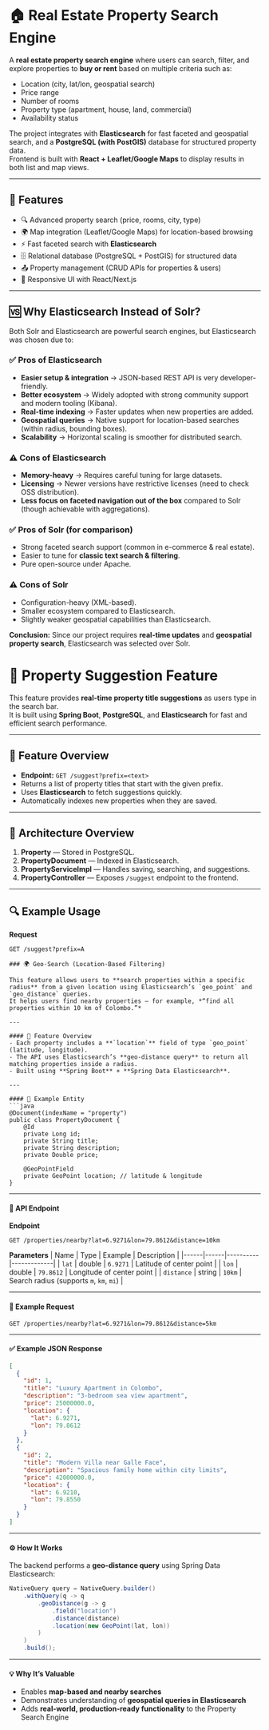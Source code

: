 # 🏠 Real Estate Property Search Engine

A **real estate property search engine** where users can search, filter, and explore properties to **buy or rent** based on multiple criteria such as:

- Location (city, lat/lon, geospatial search)
- Price range
- Number of rooms
- Property type (apartment, house, land, commercial)
- Availability status

The project integrates with **Elasticsearch** for fast faceted and geospatial search, and a **PostgreSQL (with PostGIS)** database for structured property data.  
Frontend is built with **React + Leaflet/Google Maps** to display results in both list and map views.

---

## 📌 Features
- 🔍 Advanced property search (price, rooms, city, type)
- 🌍 Map integration (Leaflet/Google Maps) for location-based browsing
- ⚡ Fast faceted search with **Elasticsearch**
- 🗄️ Relational database (PostgreSQL + PostGIS) for structured data
- 📤 Property management (CRUD APIs for properties & users)
- 📱 Responsive UI with React/Next.js

---

## 🆚 Why **Elasticsearch** Instead of Solr?

Both Solr and Elasticsearch are powerful search engines, but Elasticsearch was chosen due to:

### ✅ Pros of Elasticsearch
- **Easier setup & integration** → JSON-based REST API is very developer-friendly.
- **Better ecosystem** → Widely adopted with strong community support and modern tooling (Kibana).
- **Real-time indexing** → Faster updates when new properties are added.
- **Geospatial queries** → Native support for location-based searches (within radius, bounding boxes).
- **Scalability** → Horizontal scaling is smoother for distributed search.

### ⚠️ Cons of Elasticsearch
- **Memory-heavy** → Requires careful tuning for large datasets.
- **Licensing** → Newer versions have restrictive licenses (need to check OSS distribution).
- **Less focus on faceted navigation out of the box** compared to Solr (though achievable with aggregations).

### ✅ Pros of Solr (for comparison)
- Strong faceted search support (common in e-commerce & real estate).
- Easier to tune for **classic text search & filtering**.
- Pure open-source under Apache.

### ⚠️ Cons of Solr
- Configuration-heavy (XML-based).
- Smaller ecosystem compared to Elasticsearch.
- Slightly weaker geospatial capabilities than Elasticsearch.

**Conclusion:** Since our project requires **real-time updates** and **geospatial property search**, Elasticsearch was selected over Solr.


# 🏡 Property Suggestion Feature

This feature provides **real-time property title suggestions** as users type in the search bar.  
It is built using **Spring Boot**, **PostgreSQL**, and **Elasticsearch** for fast and efficient search performance.

---

## 🚀 Feature Overview

- **Endpoint:** `GET /suggest?prefix=<text>`
- Returns a list of property titles that start with the given prefix.
- Uses **Elasticsearch** to fetch suggestions quickly.
- Automatically indexes new properties when they are saved.

---

## 🧩 Architecture Overview

1. **Property** — Stored in PostgreSQL.
2. **PropertyDocument** — Indexed in Elasticsearch.
3. **PropertyServiceImpl** — Handles saving, searching, and suggestions.
4. **PropertyController** — Exposes `/suggest` endpoint to the frontend.

---

## 🔍 Example Usage

**Request**
```http
GET /suggest?prefix=A

### 🌍 Geo-Search (Location-Based Filtering)

This feature allows users to **search properties within a specific radius** from a given location using Elasticsearch’s `geo_point` and `geo_distance` queries.  
It helps users find nearby properties — for example, *“find all properties within 10 km of Colombo.”*

---

#### 🧩 Feature Overview
- Each property includes a **`location`** field of type `geo_point` (latitude, longitude).  
- The API uses Elasticsearch’s **geo-distance query** to return all matching properties inside a radius.  
- Built using **Spring Boot** + **Spring Data Elasticsearch**.

---

#### 🧠 Example Entity
```java
@Document(indexName = "property")
public class PropertyDocument {
    @Id
    private Long id;
    private String title;
    private String description;
    private Double price;

    @GeoPointField
    private GeoPoint location; // latitude & longitude
}
```

---

#### 🚀 API Endpoint
**Endpoint**
```
GET /properties/nearby?lat=6.9271&lon=79.8612&distance=10km
```

**Parameters**
| Name | Type | Example | Description |
|------|------|----------|-------------|
| `lat` | double | `6.9271` | Latitude of center point |
| `lon` | double | `79.8612` | Longitude of center point |
| `distance` | string | `10km` | Search radius (supports `m`, `km`, `mi`) |

---

#### 🧾 Example Request
```
GET /properties/nearby?lat=6.9271&lon=79.8612&distance=5km
```

---

#### ✅ Example JSON Response
```json
[
  {
    "id": 1,
    "title": "Luxury Apartment in Colombo",
    "description": "3-bedroom sea view apartment",
    "price": 25000000.0,
    "location": {
      "lat": 6.9271,
      "lon": 79.8612
    }
  },
  {
    "id": 2,
    "title": "Modern Villa near Galle Face",
    "description": "Spacious family home within city limits",
    "price": 42000000.0,
    "location": {
      "lat": 6.9210,
      "lon": 79.8550
    }
  }
]
```

---

#### ⚙️ How It Works
The backend performs a **geo-distance query** using Spring Data Elasticsearch:
```java
NativeQuery query = NativeQuery.builder()
    .withQuery(q -> q
        .geoDistance(g -> g
            .field("location")
            .distance(distance)
            .location(new GeoPoint(lat, lon))
        )
    )
    .build();
```

---

#### 💡 Why It’s Valuable
- Enables **map-based and nearby searches**
- Demonstrates understanding of **geospatial queries in Elasticsearch**
- Adds **real-world, production-ready functionality** to the Property Search Engine


